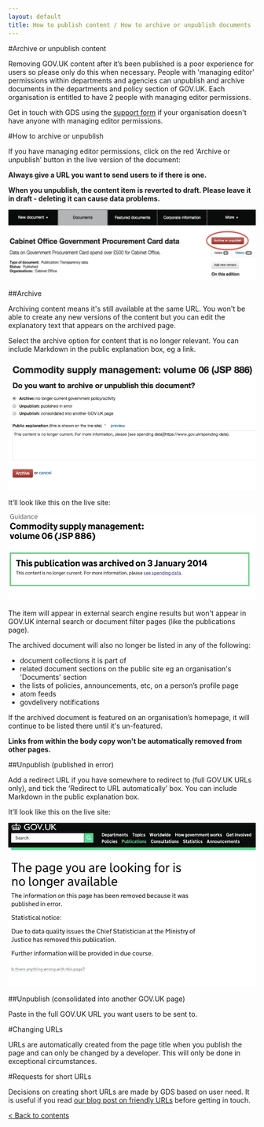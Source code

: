 ```yaml
---
layout: default
title: How to publish content / How to archive or unpublish documents
---
```


#Archive or unpublish content

Removing GOV.UK content after it’s been published is a poor experience for users so please only do this when necessary. People with 'managing editor' permissions within departments and agencies can unpublish and archive documents in the departments and policy section of GOV.UK. Each organisation is entitled to have 2 people with managing editor permissions.

Get in touch with GDS using the [support form](https://gov.uk/support/internal) if your organisation doesn't have anyone with managing editor permissions.

#How to archive or unpublish

If you have managing editor permissions, click on the red ‘Archive or unpublish’ button in the live version of the document:

**Always give a URL you want to send users to if there is one.**

**When you unpublish, the content item is reverted to draft. Please leave it in draft - deleting it can cause data problems.**

![Archive button](archive-button.png)

##Archive

Archiving content means it's still available at the same URL. You won't be able to create any new versions of the content but you can edit the explanatory text that appears on the archived page.

Select the archive option for content that is no longer relevant. You can include Markdown in the public explanation box, eg a link. 

![Explanation box](explanation-box.png)

It’ll look like this on the live site:

![Archived](archived.png)

The item will appear in external search engine results but won't appear in GOV.UK internal search or document filter pages (like the publications page).

The archived document will also no longer be listed in any of the following:

- document collections it is part of
- related document sections on the public site eg an organisation's 'Documents' section
- the lists of policies, announcements, etc, on a person’s profile page
- atom feeds
- govdelivery notifications

If the archived document is featured on an organisation’s homepage, it will continue to be listed there until it's un-featured.

**Links from within the body copy won't be automatically removed from other pages.**

##Unpublish (published in error)

Add a redirect URL if you have somewhere to redirect to (full GOV.UK URLs only), and tick the ‘Redirect to URL automatically’ box. 
You can include Markdown in the public explanation box. 

It’ll look like this on the live site:

![Published in error](published-in-error.png)

##Unpublish (consolidated into another GOV.UK page)

Paste in the full GOV.UK URL you want users to be sent to.

#Changing URLs

URLs are automatically created from the page title when you publish the page and can only be changed by a developer. This will only be done in exceptional circumstances.

#Requests for short URLs

Decisions on creating short URLs are made by GDS based on user need. It is useful if you read [our blog post on friendly URLs](http://inside-inside-gov.tumblr.com/post/47775179301/short-urls-for-organisations-profile-pages) before getting in touch.

[< Back to contents](http://alphagov.github.io/inside-government-admin-guide/)
